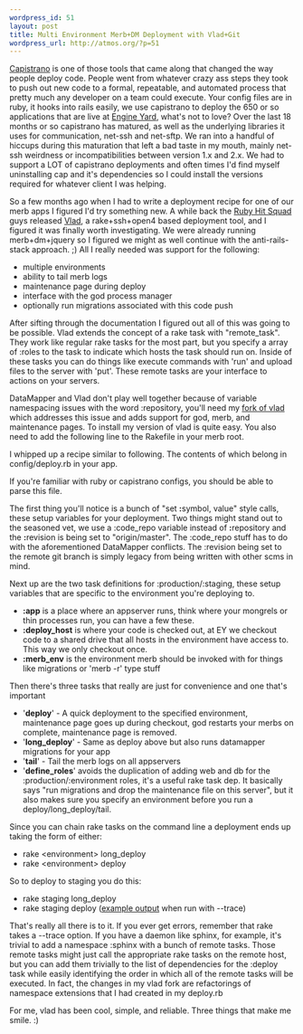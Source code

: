 ```yaml
--- 
wordpress_id: 51
layout: post
title: Multi Environment Merb+DM Deployment with Vlad+Git
wordpress_url: http://atmos.org/?p=51
---
```

<a href="http://capify.org">Capistrano</a> is one of those tools that came along that changed the way people deploy code.  People went from whatever crazy ass steps they took to push out new code to a formal, repeatable, and automated process that pretty much any developer on a team could execute.  Your config files are in ruby, it hooks into rails easily, we use capistrano to deploy the 650 or so applications that are live at <a href="http://engineyard.com">Engine Yard</a>, what's not to love?  Over the last 18 months or so capistrano has matured, as well as the underlying libraries it uses for communication, net-ssh and net-sftp.  We ran into a handful of hiccups during this maturation that left a bad taste in my mouth, mainly net-ssh weirdness or incompatibilities between version 1.x and 2.x.  We had to support a LOT of capistrano deployments and often times I'd find myself uninstalling cap and it's dependencies so I could install the versions required for whatever client I was helping.

So a few months ago when I had to write a deployment recipe for one of our merb apps I figured I'd try something new.  A while back the <a href="http://rubyhitsquad.com/">Ruby Hit Squad</a> guys released <a href="http://rubyhitsquad.com/Vlad_the_Deployer.html">Vlad</a>, a rake+ssh+open4 based deployment tool, and I figured it was finally worth investigating.  We were already running merb+dm+jquery so I figured we might as well continue with the anti-rails-stack approach. ;)  All I really needed was support for the following:
<ul>
	<li>multiple environments</li>
	<li>ability to tail merb logs</li>
	<li>maintenance page during deploy</li>
	<li>interface with the god process manager</li>
	<li>optionally run migrations associated with this code push</li>
</ul>
After sifting through the documentation I figured out all of this was going to be possible.  Vlad extends the concept of a rake task with "remote_task".  They work like regular rake tasks for the most part, but you specify a array of :roles to the task to indicate which hosts the task should run on.  Inside of these tasks you can do things like execute commands with 'run' and upload files to the server with 'put'.  These remote tasks are your interface to actions on your servers.

DataMapper and Vlad don't play well together because of variable namespacing issues with the word :repository, you'll need my <a href="http://github.com/atmos/vlad/tree/master">fork of vlad</a> which addresses this issue and adds support for god, merb, and maintenance pages.
To install my version of vlad is quite easy.<script src="http://gist.github.com/17983.js"></script> You also need to add the following line to the Rakefile in your merb root.  <script src="http://gist.github.com/17981.js"></script>

I whipped up a recipe similar to following.  The contents of which belong in config/deploy.rb in your app. <script src="http://gist.github.com/17913.js"></script>

If you're familiar with ruby or capistrano configs, you should be able to parse this file.

The first thing you'll notice is a bunch of "set <strong>:</strong>symbol, value" style calls, these setup variables for your deployment.  Two things might stand out to the seasoned vet, we use a :code_repo variable instead of <strong>:</strong>repository and the <strong>:</strong>revision is being set to "origin/master".   The :code_repo stuff has to do with the aforementioned DataMapper conflicts.  The :revision being set to the remote git branch is simply legacy from being written with other scms in mind.

Next up are the two task definitions for :production/:staging, these setup variables that are specific to the environment you're deploying to.
<ul>
	<li><strong>:app</strong> is a place where an appserver runs, think where your mongrels or thin processes run, you can have a few these.</li>
	<li><strong>:deploy_host</strong> is where your code is checked out, at EY we checkout code to a shared drive that all hosts in the environment have access to.  This way we only checkout once.</li>
	<li><strong>:merb_env</strong> is the environment merb should be invoked with for things like migrations or 'merb -r' type stuff</li>
</ul>
Then there's three tasks that really are just for convenience and one that's important
<ul>
	<li> '<strong>deploy</strong>' - A quick deployment to the specified environment, maintenance page goes up during checkout, god restarts your merbs on complete, maintenance page is removed.</li>
	<li>'<strong>long_deploy</strong>' - Same as deploy above but also runs datamapper migrations for your app</li>
	<li>'<strong>tail</strong>' - Tail the merb logs on all appservers</li>
	<li>'<strong>define_roles</strong>' avoids the duplication of adding web and db for the :production/:environment roles, it's a useful rake task dep.  It basically says "run migrations and drop the maintenance file on this server", but it also makes sure you specify an environment before you run a deploy/long_deploy/tail.</li>
</ul>
Since you can chain rake tasks on the command line a deployment ends up taking the form of either:
<ul>
	<li>rake &lt;environment&gt; long_deploy</li>
	<li>rake &lt;environment&gt; deploy</li>
</ul>
So to deploy to staging you do this:
<ul>
	<li>rake staging long_deploy</li>
	<li>rake staging deploy (<a href="http://gist.github.com/17976">example output</a> when run with --trace)</li>
</ul>
That's really all there is to it.  If you ever get errors, remember that rake takes a --trace option.  If you have a daemon like sphinx, for example, it's trivial to add a namespace :sphinx with a bunch of remote tasks.  Those remote tasks might just call the appropriate rake tasks on the remote host, but you can add them trivially to the list of dependencies for the :deploy task while easily identifying the order in which all of the remote tasks will be executed.  In fact, the changes in my vlad fork are refactorings of namespace extensions that I had created in my deploy.rb

For me, vlad has been cool, simple, and reliable.  Three things that make me smile. :)
